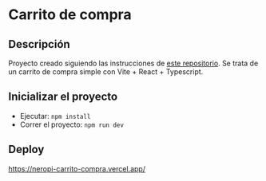 # Carrito de compra

## Descripción
Proyecto creado siguiendo las instrucciones de [este repositorio](https://github.com/goncy/wallbit-challenge).
Se trata de un carrito de compra simple con Vite + React + Typescript.

## Inicializar el proyecto
- Ejecutar: 
  `npm install`
- Correr el proyecto: 
  `npm run dev`

## Deploy
https://neropi-carrito-compra.vercel.app/
